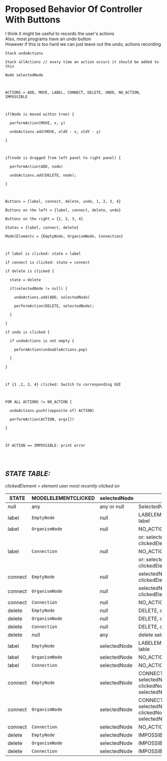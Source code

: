 # Proposed Behavior Of Controller With Buttons #

I think it might be useful to records the user's actions<br>
Also, most programs have an undo button<br>
However if this is too hard we can just leave out the undo, actions recording<br>

<pre><code>Stack undoActions<br>
Stack allActions // every time an action occurs it should be added to this<br>
Node selectedNode<br>
<br>
ACTIONS = ADD, MOVE, LABEL, CONNECT, DELETE, UNDO, NO_ACTION, IMPOSSIBLE<br>
<br>
if(Node is moved within tree) {<br>
  performAction(MOVE, x, y)<br>
  undoActions.add(MOVE, oldX - x, oldY - y)<br>
}<br>
<br>
if(node is dragged from left panel to right panel) {<br>
  performAction(ADD, node)<br>
  undoActions.add(DELETE, node);<br>
}<br>
<br>
Buttons = {label, connect, delete, undo, 1, 2, 3, 4}<br>
Buttons on the left = {label, connect, delete, undo}<br>
Buttons on the right = {1, 2, 3, 4}<br>
States = {label, connect, delete}<br>
ModelElements = {EmptyNode, OrganismNode, Connection}<br>
<br>
if label is clicked: state = label<br>
if connect is clicked: state = connect<br>
if delete is clicked {<br>
  state = delete<br>
  if(selectedNode != null) {<br>
    undoActions.add(ADD, selectedNode)<br>
    performAction(DELETE, selectedNode);<br>
  }<br>
}<br>
if undo is clicked {<br>
  if undoActions is not empty {<br>
    peformAction(undoableActions.pop)<br>
  }<br>
}<br>
<br>
if {1 ,2, 3, 4} clicked: Switch to corresponding GUI<br>
<br>
FOR ALL ACTIONS != NO_ACTION {<br>
  undoActions.push((opposite of) ACTION)<br>
  performAction(ACTION, args[])<br>
}<br>
<br>
IF ACTION == IMPOSSIBLE: print error<br>
<br>
</code></pre>

<h2><i>STATE TABLE:</h2>
clickedElement = element user most recently clicked on<br></i><table><thead><th>STATE</th><th>MODELELEMENTCLICKED</th><th>selectedNode</th><th>ACTION</th></thead><tbody>
<tr><td>null </td><td> any               </td><td> any or null </td><td> SelectedNode=clickedElement</td></tr>
<tr><td>label</td><td><code>EmptyNode</code></td><td>null        </td><td>LABELEMPTYNODE, String label</td></tr>
<tr><td>label</td><td><code>OrganismNode</code></td><td>null        </td><td>NO_ACTION</td></tr>
<tr><td>     </td><td>                   </td><td>            </td><td> or: selectedNode = clickedElement, state=null</td></tr>
<tr><td>label</td><td><code>Connection</code></td><td>null        </td><td>NO_ACTION</td></tr>
<tr><td>     </td><td>                   </td><td>            </td><td> or: selectedNode = clickedElement, state=null</td></tr>
<tr><td>connect</td><td><code>EmptyNode</code></td><td>null        </td><td>selectedNode = clickedElement</td></tr>
<tr><td>connect</td><td><code>OrganismNode</code></td><td>null        </td><td>selectedNode = clickedElement</td></tr>
<tr><td>connect</td><td><code>Connection</code></td><td>null        </td><td>NO_ACTION</td></tr>
<tr><td>delete</td><td><code>EmptyNode</code></td><td>null        </td><td>DELETE, clickedElement</td></tr>
<tr><td>delete</td><td><code>OrganismNode</code></td><td>null        </td><td>DELETE, clickedElement</td></tr>
<tr><td>delete</td><td><code>Connection</code></td><td>null        </td><td>DELETE, clickedElement</td></tr>
<tr><td>delete</td><td>null               </td><td> any        </td><td> delete selectedNode</td></tr>
<tr><td>label</td><td><code>EmptyNode</code></td><td>selectedNode</td><td>LABELEMPTYNODE, String lable</td></tr>
<tr><td>label</td><td><code>OrganismNode</code></td><td>selectedNode</td><td>NO_ACTION</td></tr>
<tr><td>label</td><td><code>Connection</code></td><td>selectedNode</td><td>NO_ACTION</td></tr>
<tr><td>connect</td><td><code>EmptyNode</code></td><td>selectedNode</td><td>CONNECT, fromNode = selectedNode, toNode = clickedNode (toNode != selectedNode)</td></tr>
<tr><td>connect</td><td><code>OrganismNode</code></td><td>selectedNode</td><td>CONNECT, fromNode = selectedNode, toNode = clickedNode (toNode != selectedNode)</td></tr>
<tr><td>connect</td><td><code>Connection</code></td><td>selectedNode</td><td>NO_ACTION</td></tr>
<tr><td>delete</td><td><code>EmptyNode</code></td><td>selectedNode</td><td>IMPOSSIBLE</td></tr>
<tr><td>delete</td><td><code>OrganismNode</code></td><td>selectedNode</td><td>IMPOSSIBLE</td></tr>
<tr><td>delete</td><td><code>Connection</code></td><td>selectedNode</td><td>IMPOSSIBLE</td></tr></tbody></table>
